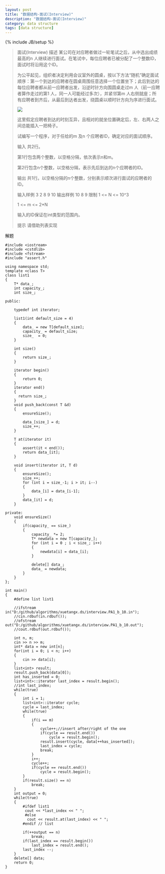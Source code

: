 ```yaml
---
layout: post
title: "数据结构-面试(Interview)"
description: "数据结构-面试(Interview)"
category: data structure
tags: [data structure]
---
```

{% include JB/setup %}

> 面试(Interview)
> 描述
> 某公司在对应聘者做过一轮笔试之后，从中选出成绩最高的n 人继续进行面试。在笔试中，每位应聘者已被分配了一个整数ID，面试时将沿用这个ID。
> 
> 为公平起见，组织者决定利用会议室外的圆桌，按以下方法“随机”确定面试顺序：第一个到达的应聘者在圆桌周围任意选择一个位置坐下；此后到达的每位应聘者都从前一应聘者出发，沿逆时针方向围圆桌走过m 人（前一应聘者算作走过的第1 人，同一人可能经过多次），并紧邻第m 人右侧就座；所有应聘者到齐后，从最后到达者出发，绕圆桌以顺时针方向为序进行面试。
> 
> ![](http://dsa.cs.tsinghua.edu.cn/oj/attachment/ebf6/ebf6c11c9abc9d574467d4583506addb6943f452.png)
> 
> 这里假定应聘者到达的时刻互异，且相对的就坐位置确定后，左、右两人之间总能插入一把椅子。
> 
> 试编写一个程序，对于任给的m 及n 个应聘者ID，确定对应的面试顺序。
> 
> 输入
> 共2行。
> 
> 第1行包含两个整数，以空格分隔，依次表示n和m。
> 
> 第2行包含n个整数，以空格分隔，表示先后到达的n个应聘者的ID。
> 
> 输出
> 共1行。以空格分隔的n个整数，分别表示顺次进行面试的应聘者的ID。
> 
> 输入样例
> 3 2
> 8 9 10
> 输出样例
> 10 8 9
> 限制
> 1 <= N <= 10^3
> 
> 1 <= m <= 2\*N
> 
> 输入的ID保证在int类型的范围内。
> 
> 提示
> 请借助列表实现
> 
> 

解题

    #include <iostream>
    #include <cstdlib>
    #include <fstream>
    #include "assert.h"

    using namespace std;
    template <class T>
    class list1
    {
        T* data_;
        int capacity_;
        int size_;

    public:
        
        typedef int iterator;

        list1(int default_size = 4)
        {
            data_ = new T[default_size];
            capacity_ = default_size;
            size_  = 0;
        }
        
        int size()
        {
            return size_;
        }

        iterator begin()
        {
            return 0;   
        }
        iterator end()
        {
          return size_;
        }
        void push_back(const T &d)
        {
            ensureSize();

            data_[size_] = d;
            size_++;
        }

        T at(iterator it)
        {
            assert(it < end());
            return data_[it];
        }

        void insert(iterator it, T d)
        {
            ensureSize();
            size_++;
            for (int i = size_-1; i > it; i--)
            {
                data_[i] = data_[i-1];
            }
            data_[it] = d;
        }

    private:
        void ensureSize()
        {
            if(capacity_ == size_)
            {
                capacity_ *= 2;
                T* newdata = new T[capacity_];
                for (int i = 0 ; i < size_; i++)
                {
                    newdata[i] = data_[i];
                }

                delete[] data_;
                data_ = newdata;
            }
        }
    };

    int main()
    {
        #define list list1
        
        //ifstream in("D:/github/algorithms/xuetangx.ds/interview.PA1_b_10.in");
        //cin.rdbuf(in.rdbuf());
        //ofstream out("D:/github/algorithms/xuetangx.ds/interview.PA1_b_10.out");
        //cout.rdbuf(out.rdbuf());

        int n, m;
        cin >> n >> m;
        int* data = new int[n]; 
        for(int i = 0; i < n; i++)
        {
            cin >> data[i];
        }
        list<int> result;
        result.push_back(data[0]);
        int has_inserted = 0;
        list<int>::iterator last_index = result.begin();
        //int last_index;
        while(true)
        {
            int i = 1;
            list<int>::iterator cycle;
            cycle = last_index;
            while(true)
            {
                if(i == m)
                {
                    cycle++;//insert after/right of the one
                    if(cycle == result.end())
                        cycle = result.begin();
                    result.insert(cycle, data[++has_inserted]);
                    last_index = cycle;
                    break;
                }
                i++;
                cycle++;
                if(cycle == result.end())
                    cycle = result.begin();
            }
            if(result.size() == n)
                break;
        }
        int output = 0;
        while(true)
        {
            #ifdef list1
             cout << *last_index << " ";
             #else
              cout << result.at(last_index) << " ";
            #endif // list
            
            if(++output == n)
                break;
            if(last_index == result.begin())
                last_index = result.end();
            last_index --;
        }
        delete[] data;
        return 0;
    }

